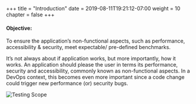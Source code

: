 +++
title = "Introduction"
date = 2019-08-11T19:21:12-07:00
weight = 10
chapter = false
+++


#### Objective:

To ensure the application’s non-functional aspects, such as performance, accessibility & security, meet expectable/ pre-defined benchmarks.

It’s not always about if application works, but more importantly, how it works. An application should please the user in terms its performance, security and accessibility, commonly known as non-functional aspects. In a DevOps context, this becomes even more important since a code change could trigger new performance (or) security bugs. 




![Testing Scope](/images/Module_4.png)

